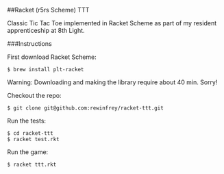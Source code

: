 ##Racket (r5rs Scheme) TTT

Classic Tic Tac Toe implemented in Racket Scheme as part of my resident apprenticeship at 8th Light.

###Instructions

First download Racket Scheme:

`$ brew install plt-racket`

Warning: Downloading and making the library require about 40 min. Sorry!

Checkout the repo:

`$ git clone git@github.com:rewinfrey/racket-ttt.git`

Run the tests:

````
$ cd racket-ttt
$ racket test.rkt
````

Run the game:

`$ racket ttt.rkt`
